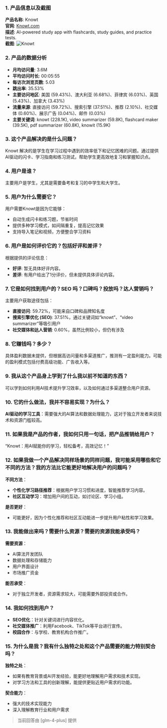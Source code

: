 ### 1. 产品信息以及截图

**产品名称**: Knowt  
**官网**: [Knowt.com](https://knowt.com)  
**描述**: AI-powered study app with flashcards, study guides, and practice tests.  
**截图**: ![Knowt](https://cdn-images.toolify.ai/170349964844048657.jpg)

### 2. 产品的数据分析

- **月均访问量**: 3.6M
- **平均访问时长**: 00:05:55
- **每访次浏览页数**: 5.03
- **跳出率**: 35.53%
- **主要访问地区**: 美国 (59.43%)、澳大利亚 (6.68%)、菲律宾 (6.03%)、英国 (5.43%)、加拿大 (3.43%)
- **流量来源**: 直接访问 (59.72%)、搜索引擎 (37.51%)、推荐 (2.10%)、社交媒体 (0.60%)、展示广告 (0.04%)、邮件 (0.03%)
- **主要关键词**: knowt (228.1K), video summarizer (59.8K), flashcard maker (39.5K), pdf summarizer (60.8K), knowit (15.9K)

### 3. 这个产品解决的是什么问题？

Knowt 解决的是学生在学习过程中遇到的效率低下和记忆困难的问题。通过提供AI驱动的闪卡、学习指南和练习测试，帮助学生更高效地复习和掌握知识点。

### 4. 用户是谁？

主要用户是学生，尤其是需要备考和复习的中学生和大学生。

### 5. 用户为什么需要它？

用户需要Knowt是因为它能够：
- 自动生成闪卡和练习题，节省时间
- 提供多种学习模式，如间隔重复，提高记忆效果
- 支持导入笔记和视频，方便整合学习资料

### 6. 用户是如何评价它的？包括好评和差评？

根据提供的评论信息：
- **好评**: 暂无具体好评内容。
- **差评**: 有用户给出了1分评价，但未提供具体评论内容。

### 7. 它是如何找到用户的？SEO 吗？口碑吗？投放吗？达人营销吗？

主要用户获取途径包括：
- **直接访问**: 59.72%，可能来自口碑和品牌知名度
- **搜索引擎优化 (SEO)**: 37.51%，通过关键词如“knowt”、“video summarizer”等吸引用户
- **社交媒体和达人营销**: 0.60%，虽然比例较小，但仍有涉及

### 8. 它赚钱吗？多少？

具体盈利数据未提供，但根据高访问量和多渠道推广，推测有一定盈利能力。可能的盈利模式包括付费高级功能、广告收入等。

### 9. 我从这个产品身上学到了什么我以前不知道的东西？

可以学到如何利用AI技术提升学习效率，以及如何通过多渠道整合用户资源。

### 10. 它的什么做法，我并不容易实现？为什么？

**AI驱动的学习工具**：需要强大的AI算法和数据处理能力，这对于独立开发者来说技术和资源门槛较高。

### 11. 如果我是产品的作者，我如何只用一句话，把产品推销给用户？

“Knowt：用AI赋能你的学习，轻松备考，高效记忆！”

### 12. 如果我做一个产品解决同样场景的同样问题，我可能采用哪些和它不同的方法？我的方法比它能更好地解决用户的问题吗？

**不同方法**：
- **个性化学习路径推荐**：根据用户学习习惯和进度，智能推荐学习内容。
- **社区互动学习**：增加用户间的互动，如讨论区、学习小组。

**是否更好**：
- 可能更好，因为个性化推荐和社区互动能进一步提升用户粘性和学习效果。

### 13. 我能做出来吗？需要什么资源？需要的资源我能承受吗？

**需要资源**：
- AI算法开发团队
- 数据处理和存储能力
- 用户界面设计
- 市场推广资金

**能否承受**：
- 对于独立开发者，资源需求较大，可能需要外部投资或合作。

### 14. 我如何找到用户？

- **SEO优化**：针对关键词进行内容优化。
- **社交媒体推广**：利用Facebook、TikTok等平台进行宣传。
- **校园合作**：与学校、教育机构合作推广。

### 15. 为什么是我？我有什么独特之处和这个产品需要的能力特别契合吗？

**独特之处**：
- 如果有教育背景或AI开发经验，能更好地理解用户需求和技术实现。
- 对学习方法和工具的创新理解，能提供更贴近用户需求的功能。

**契合能力**：
- 强大的技术实现能力
- 深入理解教育行业和用户需求

> 当前回答由 [glm-4-plus] 提供